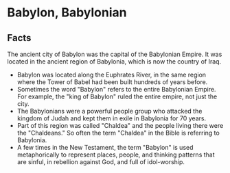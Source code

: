 # Babylon, Babylonian

## Facts

The ancient city of Babylon was the capital of the Babylonian Empire. It was located in the ancient region of Babylonia, which is now the country of Iraq.

* Babylon was located along the Euphrates River, in the same region where the Tower of Babel had been built hundreds of years before.
* Sometimes the word "Babylon" refers to the entire Babylonian Empire. For example, the "king of Babylon" ruled the entire empire, not just the city.
* The Babylonians were a powerful people group who attacked the kingdom of Judah and kept them in exile in Babylonia for 70 years.
* Part of this region was called "Chaldea" and the people living there were the "Chaldeans." So often the term "Chaldea" in the Bible is referring to Babylonia.
* A few times in the New Testament, the term "Babylon" is used metaphorically to represent places, people, and thinking patterns that are sinful, in rebellion against God, and full of idol-worship.